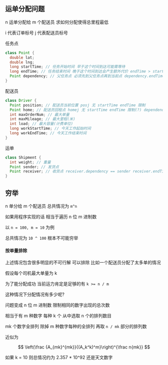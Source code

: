 ## 运单分配问题
n 运单分配给 m 个配送员 求如何分配使得总里程最低

i 代表订单标号
j 代表配送员标号

任务点
```java
class Point {
  double lat;
  double lng;
  long startTime; // 任务开始时间 早于这个时间到达可能需等待
  long endTime; // 任务结束时间 晚于这个时间到达会产生额外代价 endTime > startTime
  Point dependency; // 父任务点 必须先到父任务点再到当前点 dependency.endTime > endTime
}
```

配送员
```java
class Driver {
  Point position; // 配送员当前位置 posj 无 startTime endTime 限制
  Point home; // 配送员回程点 homej 无 startTime endTime 限制(?) dependency 为 posj
  int maxOrderNum; // 最大单量
  int maxMileage; // 最大里程(米)
  int load; // 最大容量(计费单位)
  long workStartTime; // 今天工作起始时间
  long workEndTime; // 今天工作结束时间
}
```

运单
```java
class Shipment {
  int weight; // 重量
  Point sender; // 发货点
  Point receiver; // 收货点 receiver.dependency == sender receiver.endTime > sender.endTime
}
```

## 穷举

n 单分给 m 个配送员 总共情况为 `m^n`

如果用程序实现的话 相当于遍历 n 位 m 进制数

以 `n = 100, m = 10` 为例

总共情况为 `10 ^ 100` 根本不可能穷举

#### 按单量排除

上述情况包含很多明显的不可行解 可以排除 比如一个配送员分配了太多单的情况

假设每个司机最大单量为 k

为了能分配成功 当前运力肯定是足够的有 `k >= n / m`

这种情况下分配情况有多少呢?

问题变成 n 位 m 进制数 限制相同的数字出现的总次数

相当于有 m 种数字 每种 k 个 从中选取 n 个的排列数目

mk 个数字全排列 除掉 m 种数字每种的全排列 再取 `n / mk` 部分的排列数

近似为

$$
\left(\frac {A_{mk}^{mk}}{(A_k^k)^m}\right)^{\frac n{mk}}
$$

如果 k = 10 则总情况约为 2.357 * 10^92 还是天文数字


